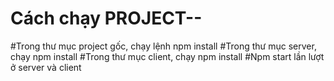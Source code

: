 # **Cách chạy PROJECT--**
#Trong thư mục project gốc, chạy lệnh npm install
#Trong thư mục server, chạy npm install
#Trong thư mục client, chạy npm install
#Npm start lần lượt ở server và client

